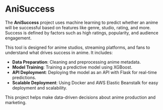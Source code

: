 # AniSuccess

The **AniSuccess** project uses machine learning to predict whether an anime will be successful based on features like genre, studio, rating, and more. Success is defined by factors such as high ratings, popularity, and audience engagement.

This tool is designed for anime studios, streaming platforms, and fans to understand what drives success in anime. It includes:

- **Data Preparation**: Cleaning and preprocessing anime metadata.
- **Model Training**: Training a predictive model using XGBoost.
- **API Deployment**: Deploying the model as an API with Flask for real-time predictions.
- **Scalable Deployment**: Using Docker and AWS Elastic Beanstalk for easy deployment and scalability.

This project helps make data-driven decisions about anime production and marketing.
